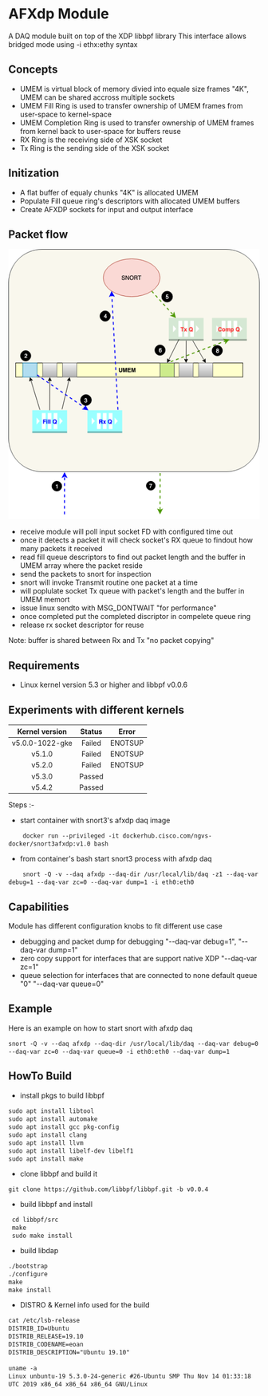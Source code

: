 AFXdp Module
===============

A DAQ module built on top of the XDP libbpf library
This interface allows bridged mode using -i ethx:ethy syntax

Concepts
--------
- UMEM is virtual block of memory divied into equale size frames "4K", UMEM can be shared accross multiple sockets
- UMEM Fill Ring is used to transfer ownership of UMEM frames from user-space to kernel-space
- UMEM Completion Ring is used to transfer ownership of UMEM frames from kernel back to user-space for buffers reuse
- RX Ring is the receiving side of XSK socket
- Tx Ring is the sending side of the XSK socket

Initization
-----------
- A flat buffer of equaly chunks "4K" is allocated UMEM
- Populate Fill queue ring's descriptors with allocated UMEM buffers
- Create AFXDP sockets for input and output interface

Packet flow
-----------
  ![Image of setup brought up](./afxdp_daq_pkt_flow.png)

- receive module will poll input socket FD with configured time out
- once it detects a packet it will check socket's RX queue to findout how many packets it received
- read fill queue descriptors to find out packet length and the buffer in UMEM array where the packet reside
- send the packets to snort for inspection
- snort will invoke Transmit routine one packet at a time
- will poplulate socket Tx queue with packet's length and the buffer in UMEM memort
- issue linux sendto with MSG_DONTWAIT "for performance"
- once completed put the completed discriptor in compelete queue ring
- release rx socket descriptor for reuse

Note: buffer is shared between Rx and Tx "no packet copying"

Requirements
------------
* Linux kernel version 5.3 or higher and libbpf v0.0.6

Experiments with different kernels
----------------------------------
|  Kernel version  | Status |  Error  |
| :--------------: | :----: | :-----: |
|  v5.0.0-1022-gke | Failed | ENOTSUP |
|       v5.1.0     | Failed | ENOTSUP |
|       v5.2.0     | Failed | ENOTSUP |
|       v5.3.0     | Passed |         |
|     v5.4.2       | Passed |         |

Steps :-
- start container with snort3's afxdp daq image
```
    docker run --privileged -it dockerhub.cisco.com/ngvs-docker/snort3afxdp:v1.0 bash
```
- from container's bash start snort3 process with afxdp daq
```
    snort -Q -v --daq afxdp --daq-dir /usr/local/lib/daq -z1 --daq-var debug=1 --daq-var zc=0 --daq-var dump=1 -i eth0:eth0  
```

Capabilities
------------

Module has different configuration knobs to fit different use case

- debugging and packet dump for debugging "--daq-var debug=1", "--daq-var dump=1"
- zero copy support for interfaces that are support native XDP "--daq-var zc=1"
- queue selection for interfaces that are connected to none default queue "0" "--daq-var queue=0"

Example
-------
Here is an example on how to start snort with afxdp daq
```
snort -Q -v --daq afxdp --daq-dir /usr/local/lib/daq --daq-var debug=0 --daq-var zc=0 --daq-var queue=0 -i eth0:eth0 --daq-var dump=1
```

HowTo Build
-----------

- install pkgs to build libbpf
```
sudo apt install libtool
sudo apt install automake
sudo apt install gcc pkg-config
sudo apt install clang
sudo apt install llvm
sudo apt install libelf-dev libelf1
sudo apt install make
```

- clone libbpf and build it
```
git clone https://github.com/libbpf/libbpf.git -b v0.0.4
```

- build libbpf and install
```
 cd libbpf/src
 make
 sudo make install
```

- build libdap
```
./bootstrap
./configure
make 
make install
```
- DISTRO & Kernel info used for the build
```
cat /etc/lsb-release 
DISTRIB_ID=Ubuntu
DISTRIB_RELEASE=19.10
DISTRIB_CODENAME=eoan
DISTRIB_DESCRIPTION="Ubuntu 19.10"

uname -a
Linux unbuntu-19 5.3.0-24-generic #26-Ubuntu SMP Thu Nov 14 01:33:18 UTC 2019 x86_64 x86_64 x86_64 GNU/Linux
```

